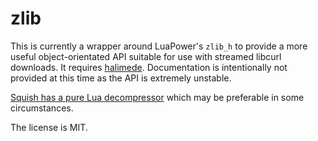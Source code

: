 # zlib

This is currently a wrapper around LuaPower's `zlib_h` to provide a more useful object-orientated API suitable for use with streamed libcurl downloads. It requires [halimede](https://github.com/pallene/halimede). Documentation is intentionally not provided at this time as the API is extremely unstable.

[Squish has a pure Lua decompressor](https://github.com/LuaDist/squish/blob/master/gzip/deflatelua.lua) which may be preferable in some circumstances.

The license is MIT.
